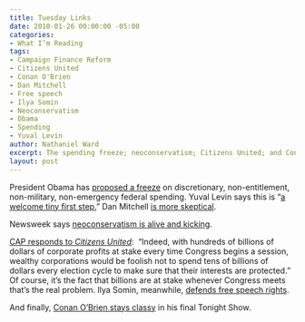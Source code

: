 ```yaml
---
title: Tuesday Links
date: 2010-01-26 00:00:00 -05:00
categories:
- What I’m Reading
tags:
- Campaign Finance Reform
- Citizens United
- Conan O'Brien
- Dan Mitchell
- Free speech
- Ilya Somin
- Neoconservatism
- Obama
- Spending
- Yuval Levin
author: Nathaniel Ward
excerpt: The spending freeze; neoconservatism; Citizens United; and Conan O'Brien.
layout: post
---
```


President Obama has [proposed a freeze][1] on discretionary, non-entitlement, non-military, non-emergency federal spending. Yuval Levin says this is “[a welcome tiny first step.][2]” Dan Mitchell [is more skeptical][3].

Newsweek says [neoconservatism is alive and kicking][4].

[CAP responds to *Citizens United*][5]:  “Indeed, with hundreds of billions of dollars of corporate profits at stake every time Congress begins a session, wealthy corporations would be foolish not to spend tens of billions of dollars every election cycle to make sure that their interests are protected.” Of course, it’s the fact that billions are at stake whenever Congress meets that’s the real problem. Ilya Somin, meanwhile, [defends free speech rights][6].

And finally, [Conan O’Brien stays classy][7] in his final Tonight Show.

 [1]: http://www.washingtonpost.com/wp-dyn/content/article/2010/01/25/AR2010012503549.html
 [2]: http://corner.nationalreview.com/post/?q=MTBiMzFiNzNlOTFjZDQyZjVkMzk4YTkzZmUyN2NiZmU=
 [3]: http://danieljmitchell.blogspot.com/2010/01/obamas-spending-freeze-is-it-real-or-is.html
 [4]: http://www.newsweek.com/id/232053
 [5]: http://thinkprogress.org/2010/01/21/citizens-united/
 [6]: http://volokh.com/2010/01/21/corporate-rights-and-property-rights-are-human-rights-why-its-a-mistake-to-conflate-a-right-with-the-means-used-to-exercise-it/
 [7]: http://www.hulu.com/watch/122598/the-tonight-show-with-conan-obrien-fri-jan-22-2010